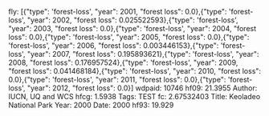 fly: [{"type": 'forest-loss', "year": 2001, "forest loss": 0.0},{"type": 'forest-loss', "year": 2002, "forest loss": 0.025522593},{"type": 'forest-loss', "year": 2003, "forest loss": 0.0},{"type": 'forest-loss', "year": 2004, "forest loss": 0.0},{"type": 'forest-loss', "year": 2005, "forest loss": 0.0},{"type": 'forest-loss', "year": 2006, "forest loss": 0.003446153},{"type": 'forest-loss', "year": 2007, "forest loss": 0.195893621},{"type": 'forest-loss', "year": 2008, "forest loss": 0.176957524},{"type": 'forest-loss', "year": 2009, "forest loss": 0.041468184},{"type": 'forest-loss', "year": 2010, "forest loss": 0.0},{"type": 'forest-loss', "year": 2011, "forest loss": 0.0},{"type": 'forest-loss', "year": 2012, "forest loss": 0.0}]
wdpaid: 10746
hf09: 21.3955
Author: IUCN, UQ and WCS
hfcg: 1.5938
Tags: TEST
fc: 2.67532403
Title: Keoladeo National Park
Year: 2000
Date: 2000
hf93: 19.929
